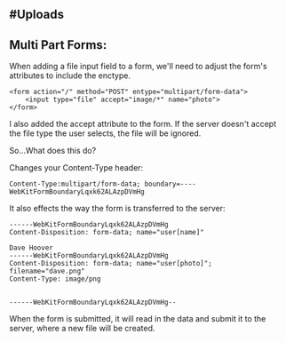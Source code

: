 #Uploads
--------

## Multi Part Forms:
When adding a file input field to a form, we'll need to adjust the form's attributes to include the enctype.

	<form action="/" method="POST" entype="multipart/form-data">
		<input type="file" accept="image/*" name="photo">
	</form>
	
I also added the accept attribute to the form.  If the server doesn't accept the file type the user selects, the file will be ignored.

So…What does this do?

Changes your Content-Type header:

	Content-Type:multipart/form-data; boundary=----WebKitFormBoundaryLqxk62ALAzpDVmHg
	
It also effects the way the form is transferred to the server:

	------WebKitFormBoundaryLqxk62ALAzpDVmHg
	Content-Disposition: form-data; name="user[name]"

	Dave Hoover
	------WebKitFormBoundaryLqxk62ALAzpDVmHg
	Content-Disposition: form-data; name="user[photo]"; filename="dave.png"
	Content-Type: image/png


	------WebKitFormBoundaryLqxk62ALAzpDVmHg--
	
When the form is submitted, it will read in the data and submit it to the server, where a new file will be created.



